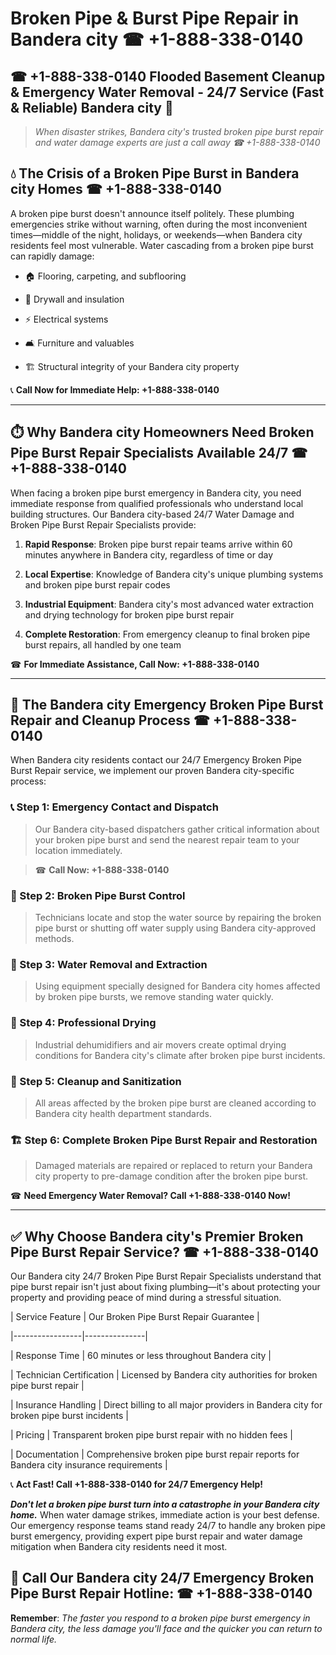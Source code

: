 # Broken Pipe & Burst Pipe Repair in Bandera city ☎ +1-888-338-0140  
## ☎ +1-888-338-0140 Flooded Basement Cleanup & Emergency Water Removal - 24/7 Service (Fast & Reliable) Bandera city 🚨  

> *When disaster strikes, Bandera city's trusted broken pipe burst repair and water damage experts are just a call away ☎ +1-888-338-0140*  

## 💧 The Crisis of a Broken Pipe Burst in Bandera city Homes ☎ +1-888-338-0140  

A broken pipe burst doesn't announce itself politely. These plumbing emergencies strike without warning, often during the most inconvenient times—middle of the night, holidays, or weekends—when Bandera city residents feel most vulnerable. Water cascading from a broken pipe burst can rapidly damage:  

* 🏠 Flooring, carpeting, and subflooring  
* 🧱 Drywall and insulation  
* ⚡ Electrical systems  
* 🛋️ Furniture and valuables  
* 🏗️ Structural integrity of your Bandera city property  

📞 **Call Now for Immediate Help: +1-888-338-0140**  

---  

## ⏱️ Why Bandera city Homeowners Need Broken Pipe Burst Repair Specialists Available 24/7 ☎ +1-888-338-0140  

When facing a broken pipe burst emergency in Bandera city, you need immediate response from qualified professionals who understand local building structures. Our Bandera city-based 24/7 Water Damage and Broken Pipe Burst Repair Specialists provide:  

1. **Rapid Response**: Broken pipe burst repair teams arrive within 60 minutes anywhere in Bandera city, regardless of time or day  
2. **Local Expertise**: Knowledge of Bandera city's unique plumbing systems and broken pipe burst repair codes  
3. **Industrial Equipment**: Bandera city's most advanced water extraction and drying technology for broken pipe burst repair  
4. **Complete Restoration**: From emergency cleanup to final broken pipe burst repairs, all handled by one team  

☎ **For Immediate Assistance, Call Now: +1-888-338-0140**  

---  

## 🔧 The Bandera city Emergency Broken Pipe Burst Repair and Cleanup Process ☎ +1-888-338-0140  

When Bandera city residents contact our 24/7 Emergency Broken Pipe Burst Repair service, we implement our proven Bandera city-specific process:  

### 📞 Step 1: Emergency Contact and Dispatch  
> Our Bandera city-based dispatchers gather critical information about your broken pipe burst and send the nearest repair team to your location immediately.  
> ☎ **Call Now: +1-888-338-0140**  

### 🚿 Step 2: Broken Pipe Burst Control  
> Technicians locate and stop the water source by repairing the broken pipe burst or shutting off water supply using Bandera city-approved methods.  

### 🌊 Step 3: Water Removal and Extraction  
> Using equipment specially designed for Bandera city homes affected by broken pipe bursts, we remove standing water quickly.  

### 💨 Step 4: Professional Drying  
> Industrial dehumidifiers and air movers create optimal drying conditions for Bandera city's climate after broken pipe burst incidents.  

### 🧼 Step 5: Cleanup and Sanitization  
> All areas affected by the broken pipe burst are cleaned according to Bandera city health department standards.  

### 🏗️ Step 6: Complete Broken Pipe Burst Repair and Restoration  
> Damaged materials are repaired or replaced to return your Bandera city property to pre-damage condition after the broken pipe burst.  

☎ **Need Emergency Water Removal? Call +1-888-338-0140 Now!**  

---  

## ✅ Why Choose Bandera city's Premier Broken Pipe Burst Repair Service? ☎ +1-888-338-0140  

Our Bandera city 24/7 Broken Pipe Burst Repair Specialists understand that pipe burst repair isn't just about fixing plumbing—it's about protecting your property and providing peace of mind during a stressful situation.  

| Service Feature | Our Broken Pipe Burst Repair Guarantee |  
|-----------------|---------------|  
| Response Time | 60 minutes or less throughout Bandera city |  
| Technician Certification | Licensed by Bandera city authorities for broken pipe burst repair |  
| Insurance Handling | Direct billing to all major providers in Bandera city for broken pipe burst incidents |  
| Pricing | Transparent broken pipe burst repair with no hidden fees |  
| Documentation | Comprehensive broken pipe burst repair reports for Bandera city insurance requirements |  

📞 **Act Fast! Call +1-888-338-0140 for 24/7 Emergency Help!**  

***Don't let a broken pipe burst turn into a catastrophe in your Bandera city home.*** When water damage strikes, immediate action is your best defense. Our emergency response teams stand ready 24/7 to handle any broken pipe burst emergency, providing expert pipe burst repair and water damage mitigation when Bandera city residents need it most.  

## 📱 Call Our Bandera city 24/7 Emergency Broken Pipe Burst Repair Hotline: ☎ +1-888-338-0140  

**Remember**: *The faster you respond to a broken pipe burst emergency in Bandera city, the less damage you'll face and the quicker you can return to normal life.*